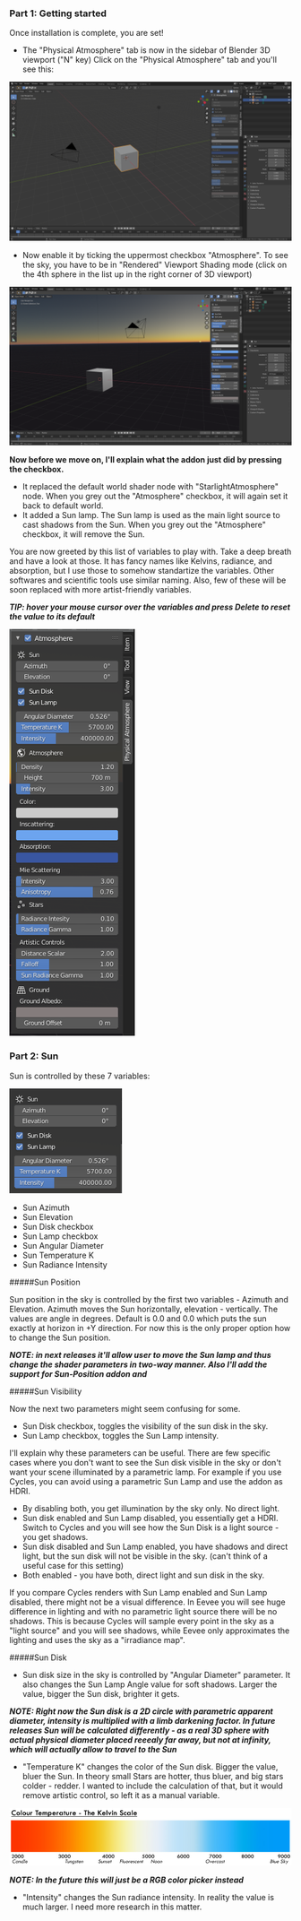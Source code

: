 ### Part 1: Getting started

Once installation is complete, you are set! 

- The "Physical Atmosphere" tab is now in the sidebar of Blender 3D viewport ("N" key)
Click on the "Physical Atmosphere" tab and you'll see this: 

![GUI](img/UI/UI_default.PNG)

- Now enable it by ticking the uppermost checkbox "Atmosphere". To see the sky, you have to be in "Rendered" Viewport Shading mode (click on the 4th sphere in the list up in the right corner of 3D viewport)

![GUI_enabled](img/UI/UI_enabled.PNG)


**Now before we move on, I'll explain what the addon just did by pressing the checkbox.**

- It replaced the default world shader node with "StarlightAtmosphere" node. When you grey out the "Atmosphere" checkbox, it will again set it back to default world.
- It added a Sun lamp. The Sun lamp is used as the main light source to cast shadows from the Sun. When you grey out the "Atmosphere" checkbox, it will remove the Sun.

You are now greeted by this list of variables to play with. Take a deep breath and have a look at those. It has fancy names like Kelvins, radiance, and absorption, but I use those to somehow standartize the variables. Other softwares and scientific tools use similar naming. Also, few of these will be soon replaced with more artist-friendly variables.

***TIP: hover your mouse cursor over the variables and press Delete to reset the value to its default***

![GUI_tools](img/UI/UI_tools.PNG)

### Part 2: Sun

Sun is controlled by these 7 variables:

![GUI_sun](img/UI/UI_sun.PNG)

- Sun Azimuth
- Sun Elevation
- Sun Disk checkbox
- Sun Lamp checkbox
- Sun Angular Diameter
- Sun Temperature K
- Sun Radiance Intensity

#####Sun Position

Sun position in the sky is controlled by the first two variables - Azimuth and Elevation. Azimuth moves the Sun horizontally, elevation - vertically. The values are angle in degrees. Default is 0.0 and 0.0 which puts the sun exactly at horizon in +Y direction. For now this is the only proper option how to change the Sun position. 

***NOTE: in next releases it'll allow user to move the Sun lamp and thus change the shader parameters in two-way manner. Also I'll add the support for Sun-Position addon and***

#####Sun Visibility

Now the next two parameters might seem confusing for some.

- Sun Disk checkbox, toggles the visibility of the sun disk in the sky. 
- Sun Lamp checkbox, toggles the Sun Lamp intensity. 

I'll explain why these parameters can be useful. There are few specific cases where you don't want to see the Sun disk visible in the sky or don't want your scene illuminated by a parametric lamp. For example if you use Cycles, you can avoid using a parametric Sun Lamp and use the addon as HDRI.

- By disabling both, you get illumination by the sky only. No direct light.
- Sun disk enabled and Sun Lamp disabled, you essentially get a HDRI. Switch to Cycles and you will see how the Sun Disk is a light source - you get shadows.
- Sun disk disabled and Sun Lamp enabled, you have shadows and direct light, but the sun disk will not be visible in the sky. (can't think of a useful case for this setting)
- Both enabled - you have both, direct light and sun disk in the sky. 

If you compare Cycles renders with Sun Lamp enabled and Sun Lamp disabled, there might not be a visual difference. In Eevee you will see huge difference in lighting and with no parametric light source there will be no shadows. This is because Cycles will sample every point in the sky as a "light source" and you will see shadows, while Eevee only approximates the lighting and uses the sky as a "irradiance map".

#####Sun Disk

- Sun disk size in the sky is controlled by "Angular Diameter" parameter. It also changes the Sun Lamp Angle value for soft shadows. Larger the value, bigger the Sun disk, brighter it gets. 

***NOTE: Right now the Sun disk is a 2D circle with parametric apparent diameter, intensity is multiplied with a limb darkening factor. In future releases Sun will be calculated differently - as a real 3D sphere with actual physical diameter placed reeealy far away, but not at infinity, which will actually allow to travel to the Sun***

- "Temperature K" changes the color of the Sun disk. Bigger the value, bluer the Sun. In theory small Stars are hotter, thus bluer, and big stars colder - redder. I wanted to include the calculation of that, but it would remove artistic control, so left it as a manual variable.

![GUI_sun](img/UI/Kelvins.jpeg)

***NOTE: In the future this will just be a RGB color picker instead***

- "Intensity" changes the Sun radiance intensity. In reality the value is much larger. I need more research in this matter.
